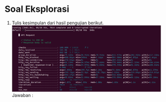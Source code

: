 # Soal Eksplorasi

1.  Tulis kesimpulan dari hasil pengujian berikut.
![alt text](image.png)
Jawaban :

